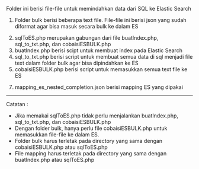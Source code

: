 Folder ini berisi file-file untuk memindahkan data dari SQL ke Elastic Search

1. Folder bulk berisi beberapa text file. File-file ini berisi json yang sudah diformat agar bisa masuk secara bulk ke dalam ES
>>>

2. sqlToES.php merupakan gabungan dari file buatIndex.php, sql_to_txt.php, dan cobaisiESBULK.php
3. buatIndex.php berisi scipt untuk membuat index pada Elastic Search
4. sql_to_txt.php berisi script untuk membuat semua data di sql menjadi file text dalam folder bulk agar bisa dipindahkan ke ES
6. cobaisiESBULK.php berisi script untuk memasukkan semua text file ke ES
>>>

7. mapping_es_nested_completion.json berisi mapping ES yang dipakai

----------------

Catatan :
- Jika memakai sqlToES.php tidak perlu menjalankan buatIndex.php, sql_to_txt.php, dan cobaisiESBULK.php
- Dengan folder bulk, hanya perlu file cobaisiESBULK.php untuk memasukkan file-file ke dalam ES.
- Folder bulk harus terletak pada directory yang sama dengan cobaisiESBULK.php atau sqlToES.php 
- File mapping harus terletak pada directory yang sama dengan buatIndex.php atau sqlToES.php 
